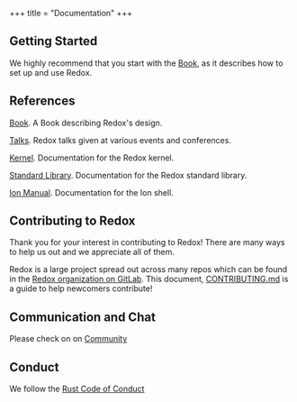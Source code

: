 +++
title = "Documentation"
+++

## Getting Started

We highly recommend that you start with the [Book](https://doc.redox-os.org/book/), as it describes how to set up and use Redox.

## References

[Book](https://doc.redox-os.org/book/). A Book describing Redox's design.

[Talks](/talks/). Redox talks given at various events and conferences.

[Kernel](https://doc.redox-os.org/kernel/kernel/). Documentation for the Redox kernel.

[Standard Library](https://doc.redox-os.org/std/std/). Documentation for the Redox standard library.

[Ion Manual](https://doc.redox-os.org/ion-manual/). Documentation for the Ion shell.

## Contributing to Redox

Thank you for your interest in contributing to Redox!
There are many ways to help us out and we appreciate all of them.

Redox is a large project spread out across many repos which can be found in the
[Redox organization on GitLab](https://gitlab.redox-os.org/redox-os). This document,
[CONTRIBUTING.md](https://gitlab.redox-os.org/redox-os/redox/blob/master/CONTRIBUTING.md)
is a guide to help newcomers contribute!

## Communication and Chat

Please check on on [Community](/community/)

## Conduct

We follow the [Rust Code of Conduct](https://www.rust-lang.org/policies/code-of-conduct)
